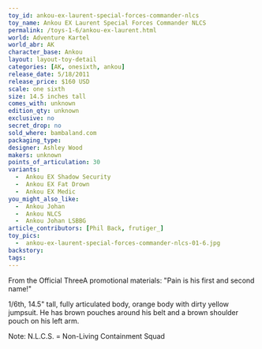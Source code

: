 ```yaml
---
toy_id: ankou-ex-laurent-special-forces-commander-nlcs
toy_name: Ankou EX Laurent Special Forces Commander NLCS
permalink: /toys-1-6/ankou-ex-laurent.html
world: Adventure Kartel
world_abr: AK
character_base: Ankou
layout: layout-toy-detail
categories: [AK, onesixth, ankou]
release_date: 5/18/2011
release_price: $160 USD
scale: one sixth
size: 14.5 inches tall
comes_with: unknown
edition_qty: unknown
exclusive: no
secret_drop: no
sold_where: bambaland.com
packaging_type: 
designer: Ashley Wood
makers: unknown
points_of_articulation: 30
variants: 
  -  Ankou EX Shadow Security
  -  Ankou EX Fat Drown
  -  Ankou EX Medic
you_might_also_like:
  -  Ankou Johan
  -  Ankou NLCS
  -  Ankou Johan LSBBG
article_contributors: [Phil Back, frutiger_]
toy_pics:
  -  ankou-ex-laurent-special-forces-commander-nlcs-01-6.jpg
backstory:
tags:
---
```

From the Official ThreeA promotional materials:
"Pain is his first and second name!"

1/6th, 14.5" tall, fully articulated body, orange body with dirty yellow jumpsuit. He has brown pouches around his belt and a brown shoulder pouch on his left arm.

Note: N.L.C.S. = Non-Living Containment Squad